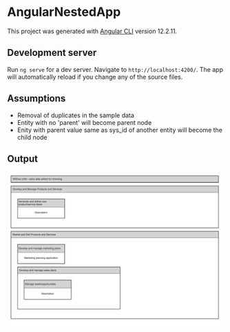 # AngularNestedApp

This project was generated with [Angular CLI](https://github.com/angular/angular-cli) version 12.2.11.

## Development server

Run `ng serve` for a dev server. Navigate to `http://localhost:4200/`. The app will automatically reload if you change any of the source files.

## Assumptions

-   Removal of duplicates in the sample data
-   Entity with no 'parent' will become parent node
-   Enity with parent value same as sys_id of another entity will become the child node

## Output

![alt text](https://github.com/Coder24491/SoftwareAG-assignment/blob/master/src/assets/output.png)